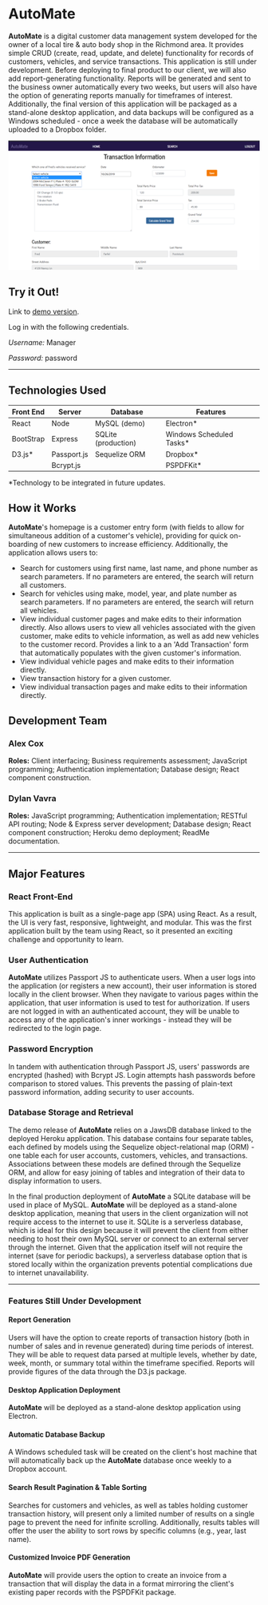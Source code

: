# AutoMate

**AutoMate** is a digital customer data management system developed for the owner of a local tire & auto body shop in the Richmond area. It provides simple CRUD (create, read, update, and delete) functionality for records of customers, vehicles, and service transactions. This application is still under development. Before deploying to final product to our client, we will also add report-generating functionality. Reports will be generated and sent to the business owner automatically every two weeks, but users will also have the option of generating reports manually for timeframes of interest. Additionally, the final version of this application will be packaged as a stand-alone desktop application, and data backups will be configured as a Windows scheduled - once a week the database will be automatically uploaded to a Dropbox folder.

<img src="./client/public/imgs/automate.png" alt="AutoMate" title="AutoMate Page Screenshot" width=600 height="auto">


## Try it Out!

Link to [demo version](https://dvavs-automate.herokuapp.com/).

Log in with the following credentials.

*Username:* Manager

*Password:* password

---

## Technologies Used

|**Front End**	|**Server** |**Database**	|**Features**	|
|---	|---	|---	|---	|
|React	|Node	|MySQL (demo)	|Electron*	|
|BootStrap	|Express	|SQLite (production)	|Windows Scheduled Tasks*	|
|D3.js*	|Passport.js	|Sequelize ORM	|Dropbox*	|
|	|Bcrypt.js	|	|PSPDFKit*	|

*Technology to be integrated in future updates.


## How it Works

**AutoMate**'s homepage is a customer entry form (with fields to allow for simultaneous addition of a customer's vehicle), providing for quick on-boarding of new customers to increase efficiency. Additionally, the application allows users to:

* Search for customers using first name, last name, and phone number as search parameters. If no parameters are entered, the search will return all customers.
* Search for vehicles using make, model, year, and plate number as search parameters. If no parameters are entered, the search will return all vehicles.
* View individual customer pages and make edits to their information directly. Also allows users to view all vehicles associated with the given customer, make edits to vehicle information, as well as add new vehicles to the customer record. Provides a link to a an 'Add Transaction' form that automatically populates with the given customer's information.
* View individual vehicle pages and make edits to their information directly.
* View transaction history for a given customer.
* View individual transaction pages and make edits to their information directly.

## Development Team

### Alex Cox
**Roles:** Client interfacing; Business requirements assessment; JavaScript programming; Authentication implementation; Database design; React component construction.

### Dylan Vavra
**Roles:** JavaScript programming; Authentication implementation; RESTful API routing; Node & Express server development; Database design; React component construction; Heroku demo deployment; ReadMe documentation.

---

## Major Features

### React Front-End

This application is built as a single-page app (SPA) using React. As a result, the UI is very fast, responsive, lightweight, and modular. This was the first application built by the team using React, so it presented an exciting challenge and opportunity to learn.

### User Authentication

**AutoMate** utilizes Passport JS to authenticate users. When a user logs into the application (or registers a new account), their user information is stored locally in the client browser. When they navigate to various pages within the application, that user information is used to test for authorization. If users are not logged in with an authenticated account, they will be unable to access any of the application's inner workings - instead they will be redirected to the login page.

### Password Encryption

In tandem with authentication through Passport JS, users' passwords are encrypted (hashed) with Bcrypt JS. Login attempts hash passwords before comparison to stored values. This prevents the passing of plain-text password information, adding security to user accounts.

### Database Storage and Retrieval

The demo release of **AutoMate** relies on a JawsDB database linked to the deployed Heroku application. This database contains four separate tables, each defined by models using the Sequelize object-relational map (ORM) - one table each for user accounts, customers, vehicles, and transactions. Associations between these models are defined through the Sequelize ORM, and allow for easy joining of tables and integration of their data to display information to users.

In the final production deployment of **AutoMate** a SQLite database will be used in place of MySQL. **AutoMate** will be deployed as a stand-alone desktop application, meaning that users in the client organization will not require access to the internet to use it. SQLite is a serverless database, which is ideal for this design because it will prevent the client from either needing to host their own MySQL server or connect to an external server through the internet. Given that the application itself will not require the internet (save for periodic backups), a serverless database option that is stored locally within the organization prevents potential complications due to internet unavailability.

---

### Features Still Under Development

#### Report Generation

Users will have the option to create reports of transaction history (both in number of sales and in revenue generated) during time periods of interest. They will be able to request data parsed at multiple levels, whether by date, week, month, or summary total within the timeframe specified. Reports will provide figures of the data through the D3.js package.

#### Desktop Application Deployment

**AutoMate** will be deployed as a stand-alone desktop application using Electron.

#### Automatic Database Backup

A Windows scheduled task will be created on the client's host machine that will automatically back up the **AutoMate** database once weekly to a Dropbox account.

#### Search Result Pagination & Table Sorting

Searches for customers and vehicles, as well as tables holding customer transaction history, will present only a limited number of results on a single page to prevent the need for infinite scrolling. Additionally, results tables will offer the user the ability to sort rows by specific columns (e.g., year, last name).

#### Customized Invoice PDF Generation

**AutoMate** will provide users the option to create an invoice from a transaction that will display the data in a format mirroring the client's existing paper records with the PSPDFKit package.
